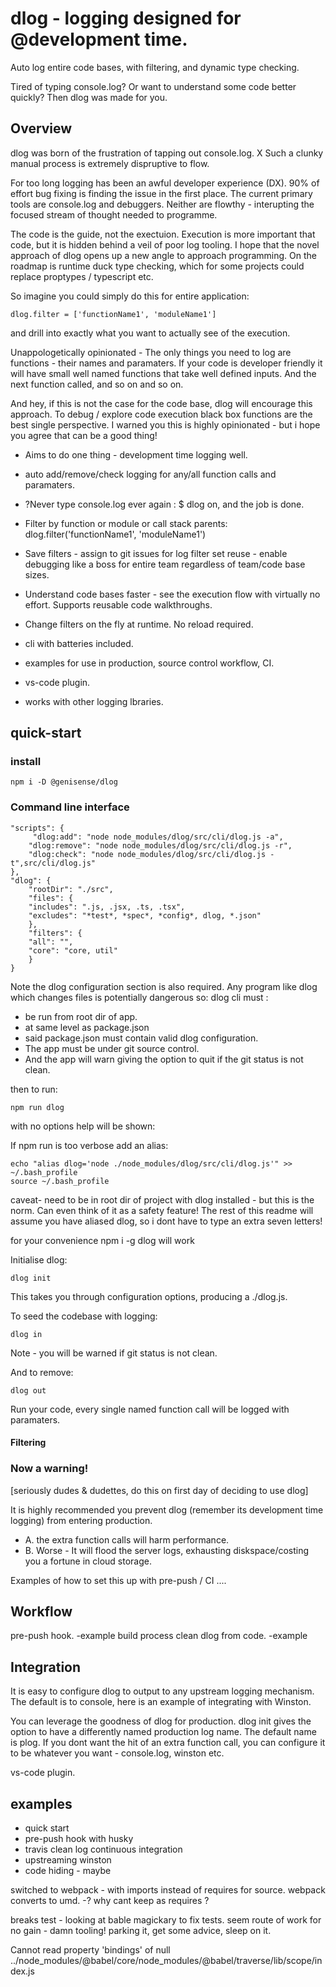 # dlog - logging designed for @development time.

Auto log entire code bases, with filtering, and dynamic type checking.

Tired of typing console.log? Or want to understand some code better quickly?
Then dlog was made for you.

## Overview

dlog was born of the frustration of tapping out console.log.
X Such a clunky manual process is extremely dispruptive to flow.

For too long logging has been an awful developer experience (DX). 90% of effort bug fixing is finding the issue in the first place. The current primary tools are console.log and debuggers.
Neither are flowthy - interupting the focused stream of thought needed to programme.

The code is the guide, not the exectuion. Execution is more important that code, but it is hidden behind a veil of poor log tooling. I hope that the novel approach of dlog opens up a new angle to approach programming. On the roadmap is runtime duck type checking, which for some projects could replace proptypes / typescript etc.

So imagine you could simply do this for entire application:

    dlog.filter = ['functionName1', 'moduleName1']

and drill into exactly what you want to actually see of the execution.

Unappologetically opinionated - The only things you need to log are functions - their names and paramaters.
If your code is developer friendly it will have small well named functions that take well defined inputs. And the next function called, and so on and so on.

And hey, if this is not the case for the code base, dlog will encourage this approach.
To debug / explore code execution black box functions are the best single perspective. I warned you this is highly opinionated - but i hope you agree that can be a good thing!

- Aims to do one thing - development time logging well.
- auto add/remove/check logging for any/all function calls and paramaters.
- ?Never type console.log ever again : \$ dlog on, and the job is done.

- Filter by function or module or call stack parents: dlog.filter('functionName1', 'moduleName1')
- Save filters - assign to git issues for log filter set reuse - enable debugging like a boss for entire team regardless of team/code base sizes.
- Understand code bases faster - see the execution flow with virtually no effort. Supports reusable code walkthroughs.
- Change filters on the fly at runtime. No reload required.
- cli with batteries included.
- examples for use in production, source control workflow, CI.
- vs-code plugin.
- works with other logging lbraries.

## quick-start

### install

    npm i -D @genisense/dlog

### Command line interface

    "scripts": {
         "dlog:add": "node node_modules/dlog/src/cli/dlog.js -a",
        "dlog:remove": "node node_modules/dlog/src/cli/dlog.js -r",
        "dlog:check": "node node_modules/dlog/src/cli/dlog.js -t",src/cli/dlog.js"
    },
    "dlog": {
        "rootDir": "./src",
        "files": {
        "includes": ".js, .jsx, .ts, .tsx",
        "excludes": "*test*, *spec*, *config*, dlog, *.json"
        },
        "filters": {
        "all": "",
        "core": "core, util"
        }
    }

Note the dlog configuration section is also required.
Any program like dlog which changes files is potentially dangerous so:
dlog cli must :

- be run from root dir of app.
- at same level as package.json
- said package.json must contain valid dlog configuration.
- The app must be under git source control.
- And the app will warn giving the option to quit if the git status is not clean.

then to run:

    npm run dlog

with no options help will be shown:

If npm run is too verbose add an alias:

    echo "alias dlog='node ./node_modules/dlog/src/cli/dlog.js'" >> ~/.bash_profile
    source ~/.bash_profile

caveat- need to be in root dir of project with dlog installed - but this is the norm. Can even think of it as a safety feature! The rest of this readme will assume you have aliased dlog, so i dont have to type an extra seven letters!

for your convenience npm i -g dlog will work

Initialise dlog:

    dlog init

This takes you through configuration options, producing a ./dlog.js.

To seed the codebase with logging:

    dlog in

Note - you will be warned if git status is not clean.

And to remove:

    dlog out

Run your code, every single named function call will be logged with paramaters.

#### Filtering

### Now a warning!

[seriously dudes & dudettes, do this on first day of deciding to use dlog]

It is highly recommended you prevent dlog (remember its development time logging) from entering production.

- A. the extra function calls will harm performance.
- B. Worse - It will flood the server logs, exhausting diskspace/costing you a fortune in cloud storage.

Examples of how to set this up with pre-push / CI ....

## Workflow

pre-push hook. -example
build process clean dlog from code. -example

## Integration

It is easy to configure dlog to output to any upstream logging mechanism.
The default is to console, here is an example of integrating with Winston.

You can leverage the goodness of dlog for production.
dlog init gives the option to have a differently named production log name. The default name is plog. If you dont want the hit of an extra function call, you can configure it to be whatever you want - console.log, winston etc.

vs-code plugin.

## examples

- quick start
- pre-push hook with husky
- travis clean log continuous integration
- upstreaming winston
- code hiding - maybe

switched to webpack - with imports instead of requires for source.
webpack converts to umd. -? why cant keep as requires ?

breaks test - looking at bable magickary to fix tests.
seem route of work for no gain - damn tooling!
parking it, get some advice, sleep on it.

Cannot read property 'bindings' of null
../node_modules/@babel/core/node_modules/@babel/traverse/lib/scope/index.js
